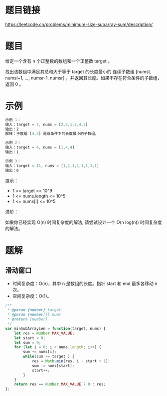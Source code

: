
# 题目链接

https://leetcode.cn/problems/minimum-size-subarray-sum/description/

# 题目

给定一个含有 n 个正整数的数组和一个正整数 target 。

找出该数组中满足其总和大于等于 target 的长度最小的 连续子数组 [numsl, numsl+1, ..., numsr-1, numsr] ，并返回其长度。如果不存在符合条件的子数组，返回 0 。

# 示例

```js
示例 1：
输入：target = 7, nums = [2,3,1,2,4,3]
输出：2
解释：子数组 [4,3] 是该条件下的长度最小的子数组。

示例 2：
输入：target = 4, nums = [1,4,4]
输出：1

示例 3：
输入：target = 11, nums = [1,1,1,1,1,1,1,1]
输出：0
```

提示：

- 1 <= target <= 10^9
- 1 <= nums.length <= 10^5
- 1 <= nums[i] <= 10^5

进阶：

如果你已经实现 O(n) 时间复杂度的解法, 请尝试设计一个 O(n log(n)) 时间复杂度的解法。

# 题解

## 滑动窗口

- 时间复杂度：O(n)，其中 n 是数组的长度。指针 start 和 end 最多各移动 n 次。
- 空间复杂度：O(1)。

```js
/**
 * @param {number} target
 * @param {number[]} nums
 * @return {number}
 */
var minSubArrayLen = function(target, nums) {
    let res = Number.MAX_VALUE;
    let start = 0;
    let sum = 0;
    for (let i = 0; i < nums.length; i++) {
        sum += nums[i];
        while(sum >= target ) {
            res = Math.min(res, i - start + 1);
            sum -= nums[start];
            start++;
        }
    }
    return res == Number.MAX_VALUE ? 0 : res;
};
```
